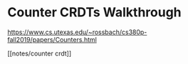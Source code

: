 # Counter CRDTs Walkthrough

https://www.cs.utexas.edu/~rossbach/cs380p-fall2019/papers/Counters.html

[[notes/counter crdt]]

